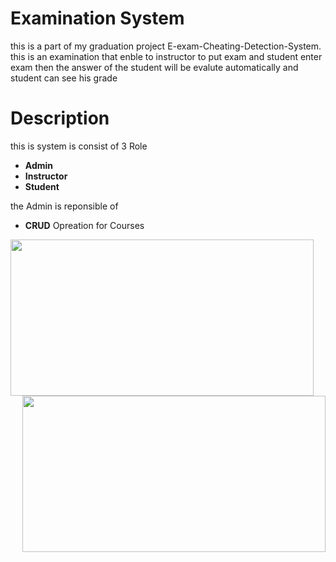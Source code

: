 # Examination System 
this is a part of my graduation project E-exam-Cheating-Detection-System.
this is an examination that enble to instructor to put exam and student enter exam then the answer of the student will be evalute automatically and student can see his grade 

# Description
this is system is consist of 3 Role
* **Admin**
* **Instructor**
* **Student**

the Admin is reponsible of 
*  **CRUD** Opreation for Courses
<p align="center">
  <img align="left" width="485" height="250" src="https://github.com/MostafaMagdy55/Examination-System/blob/main/images/Cousres.PNG"> 
  <img align="right" width="485" height="250" src="https://github.com/MostafaMagdy55/Examination-System/blob/main/images/addCourse.PNG"> 
  </p>


